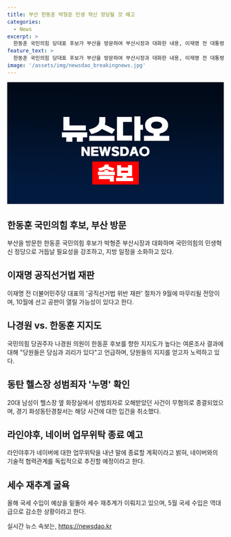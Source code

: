 ```yaml
---
title: 부산 한동훈 박형준 민생 혁신 정당될 것 예고
categories:
  - News
excerpt: >
  한동훈 국민의힘 당대표 후보가 부산을 방문하여 부산시장과 대화한 내용, 이재명 전 대통령 후보의 공직선거법 재판 일정, 나경원 의원의 당권 경쟁 상황, 그리고 동탄 헬스장 성범죄자 사건 등이 주요 내용으로 포함돼 있습니다. 라인야후와 네이버의 업무위탁 종료 시한, 그리고 기재부에 의한 세수 재추계 굴욕까지 다양한 이슈들이 요약되어 있습니다. 클릭하고 싶은 호기심을 자극하는 다채로운 주제들이 요약문에 포함돼 있습니다.
feature_text: >
  한동훈 국민의힘 당대표 후보가 부산을 방문하여 부산시장과 대화한 내용, 이재명 전 대통령 후보의 공직선거법 재판 일정, 나경원 의원의 당권 경쟁 상황, 그리고 동탄 헬스장 성범죄자 사건 등이 주요 내용으로 포함돼 있습니다. 라인야후와 네이버의 업무위탁 종료 시한, 그리고 기재부에 의한 세수 재추계 굴욕까지 다양한 이슈들이 요약되어 있습니다. 클릭하고 싶은 호기심을 자극하는 다채로운 주제들이 요약문에 포함돼 있습니다.
image: '/assets/img/newsdao_breakingnews.jpg'
---
```


<p><img src="/assets/img/newsdao_breakingnews.jpg" alt="koreaapp 속보" /></p>

<h2 data-ke-size="size26">한동훈 국민의힘 후보, 부산 방문</h2>

<p>부산을 방문한 한동훈 국민의힘 후보가 박형준 부산시장과 대화하며 국민의힘의 민생혁신 정당으로 거듭날 필요성을 강조하고, 지방 일정을 소화하고 있다.</p>

<h2 data-ke-size="size26">이재명 공직선거법 재판</h2>

<p>이재명 전 더불어민주당 대표의 '공직선거법 위반 재판' 절차가 9월에 마무리될 전망이며, 10월에 선고 공판이 열릴 가능성이 있다고 한다.</p>

<h2 data-ke-size="size26">나경원 vs. 한동훈 지지도</h2>

<p>국민의힘 당권주자 나경원 의원이 한동훈 후보를 향한 지지도가 높다는 여론조사 결과에 대해 "당원들은 당심과 괴리가 있다"고 언급하며, 당원들의 지지를 얻고자 노력하고 있다.</p>

<h2 data-ke-size="size26">동탄 헬스장 성범죄자 '누명' 확인</h2>

<p>20대 남성이 헬스장 옆 화장실에서 성범죄자로 오해받았던 사건이 무혐의로 종결되었으며, 경기 화성동탄경찰서는 해당 사건에 대한 입건을 취소했다.</p>

<h2 data-ke-size="size26">라인야후, 네이버 업무위탁 종료 예고</h2>

<p>라인야후가 네이버에 대한 업무위탁을 내년 말에 종료할 계획이라고 밝혀, 네이버와의 기술적 협력관계를 독립적으로 추진할 예정이라고 한다.</p>

<h2 data-ke-size="size26">세수 재추계 굴욕</h2>

<p>올해 국세 수입이 예상을 밑돌아 세수 재추계가 이뤄지고 있으며, 5월 국세 수입은 역대급으로 감소한 상황이라고 한다.</p>
실시간 뉴스 속보는, <a href="https://newsdao.kr" rel="dofollow">https://newsdao.kr</a>


